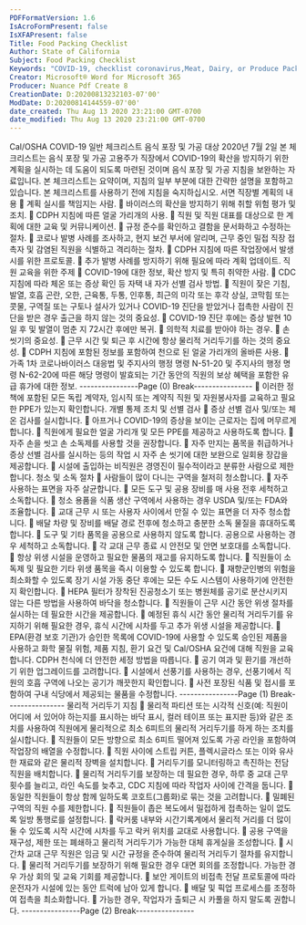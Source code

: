 ```yaml
---
PDFFormatVersion: 1.6
IsAcroFormPresent: false
IsXFAPresent: false
Title: Food Packing Checklist
Author: State of California
Subject: Food Packing Checklist
Keywords: "COVID-19, checklist coronavirus,Meat, Dairy, or Produce Packing or Processing"
Creator: Microsoft® Word for Microsoft 365
Producer: Nuance Pdf Create 8
CreationDate: D:20200813232103-07'00'
ModDate: D:20200814144559-07'00'
date_created: Thu Aug 13 2020 23:21:00 GMT-0700
date_modified: Thu Aug 13 2020 23:21:00 GMT-0700
---
```

Cal/OSHA COVID-19 일반 체크리스트 
음식 포장 및 가공 대상 
2020년 7월 2일 
본 체크리스트는 음식 포장 및 가공 고용주가 직장에서 COVID-19의 확산을 방지하기 위한 계획을 실시하는 
데 도움이 되도록 마련된 것이며 음식 포장 및 가공 지침을 보완하는 자료입니다. 본 체크리스트는 요약이며, 
지침의 일부 부분에 대한 간략한 설명을 포함하고 있습니다. 본 체크리스트를 사용하기 전에 지침을 
숙지하십시오. 
서면 직장별 계획의 내용 
 계획 실시를 책임지는 사람. 
 바이러스의 확산을 방지하기 위해 취할 위험 평가 및 조치. 
 CDPH 지침에 따른 얼굴 가리개의 사용. 
 직원 및 직원 대표를 대상으로 한 계획에 대한 교육 및 커뮤니케이션. 
 규정 준수를 확인하고 결함을 문서화하고 수정하는 절차. 
 코로나 발병 사례를 조사하고, 현지 보건 부서에 알리며, 근무 중인 밀접 직장 접촉자 및 
감염된 직원을 식별하고 격리하는 절차. 
 CDPH 지침에 따른 작업장에서 발생 시를 위한 프로토콜. 
 추가 발병 사례를 방지하기 위해 필요에 따라 계획 업데이트. 
직원 교육을 위한 주제 
 COVID-19에 대한 정보, 확산 방지 및 특히 취약한 사람. 
 CDC 지침에 따라 체온 또는 증상 확인 등 자택 내 자가 선별 검사 방법. 
 직원이 잦은 기침, 발열, 호흡 곤란, 오한, 근육통, 두통, 인후통, 최근의 미각 또는 후각 
상실, 코막힘 또는 콧물, 구역질 또는 구토나 설사가 있거나 COVID-19 진단을 받았거나 
접촉한 사람이 진단을 받은 경우 출근을 하지 않는 것의 중요성. 
 COVID-19 진단 후에는 증상 발현 10일 후 및 발열이 멈춘 지 72시간 후에만 복귀. 
 의학적 치료를 받아야 하는 경우. 
 손 씻기의 중요성. 
 근무 시간 및 퇴근 후 시간에 항상 물리적 거리두기를 하는 것의 중요성. 
 CDPH 지침에 포함된 정보를 포함하여 천으로 된 얼굴 가리개의 올바른 사용. 
 가족 1차 코로나바이러스 대응법 및 주지사의 행정 명령 N-51-20 및 주지사의 행정 명령 
N-62-20에 따른 해당 명령이 발효되는 기간 동안의 직원의 보상 혜택을 포함한 유급
휴가에 대한 정보.
----------------Page (0) Break----------------
 이러한 정책에 포함된 모든 독립 계약자, 임시직 또는 계약직 직원 및 자원봉사자를 
교육하고 필요한 PPE가 있는지 확인합니다. 
개별 통제 조치 및 선별 검사 
 증상 선별 검사 및/또는 체온 검사를 실시합니다. 
 아프거나 COVID-19의 증상을 보이는 근로자는 집에 머무르게 합니다. 
 직원에게 필요한 얼굴 가리개 및 모든 PPE를 제공하고 사용하도록 합니다. 
 자주 손을 씻고 손 소독제를 사용할 것을 권장합니다. 
 자주 만지는 품목을 취급하거나 증상 선별 검사를 실시하는 등의 작업 시 자주 손 씻기에 
대한 보완으로 일회용 장갑을 제공합니다. 
 시설에 출입하는 비직원은 경영진이 필수적이라고 분류한 사람으로 제한합니다. 
청소 및 소독 절차 
 사람들이 많이 다니는 구역을 철저히 청소합니다. 
 자주 사용하는 표면을 자주 살균합니다. 
 모든 도구 및 공용 장비를 매 사용 전후 세척하고 소독합니다. 
 청소 용품을 식품 생산 구역에서 사용하는 경우 USDA 및/또는 FDA와 조율합니다. 
 교대 근무 시 또는 사용자 사이에서 만질 수 있는 표면을 더 자주 청소합니다. 
 배달 차량 및 장비를 배달 경로 전후에 청소하고 충분한 소독 물질을 휴대하도록 합니다. 
 도구 및 기타 품목을 공용으로 사용하지 않도록 합니다. 공용으로 사용하는 경우 세척하고 
소독합니다. 
 각 교대 근무 종료 시 안전모 및 안면 보호대를 소독합니다. 
 항상 위생 시설을 운영하고 필요한 물품의 재고를 유지하도록 합니다. 
 직원들이 소독제 및 필요한 기타 위생 품목을 즉시 이용할 수 있도록 합니다. 
 재향군인병의 위험을 최소화할 수 있도록 장기 시설 가동 중단 후에는 모든 수도 시스템이 
사용하기에 안전한지 확인합니다. 
 HEPA 필터가 장착된 진공청소기 또는 병원체를 공기로 분산시키지 않는 다른 방법을 
사용하여 바닥을 청소합니다. 
 직원들이 근무 시간 동안 위생 절차를 실시하는 데 필요한 시간을 제공합니다. 
 예정된 휴식 시간 동안 물리적 거리두기를 유지하기 위해 필요한 경우, 휴식 시간에 시차를 
두고 추가 위생 시설을 제공합니다. 
 EPA(환경 보호 기관)가 승인한 목록에 COVID-19에 사용할 수 있도록 승인된 제품을 
사용하고 화학 물질 위험, 제품 지침, 환기 요건 및 Cal/OSHA 요건에 대해 직원을 
교육합니다. CDPH 천식에 더 안전한 세정 방법을 따릅니다. 
 공기 여과 및 환기를 개선하기 위한 업그레이드를 고려합니다. 
 시설에서 선풍기를 사용하는 경우, 선풍기에서 직원의 호흡 구역에 나오는 공기가 
깨끗한지 확인합니다. 
 사전 포장된 식품 및 접시를 포함하여 구내 식당에서 제공되는 물품을 수정합니다. 
----------------Page (1) Break----------------
물리적 거리두기 지침 
 물리적 파티션 또는 시각적 신호(예: 직원이 어디에 서 있어야 하는지를 표시하는 바닥 
표시, 컬러 테이프 또는 표지판 등)와 같은 조치를 사용하여 직원에게 물리적으로 최소 
6피트의 물리적 거리두기를 하게 하는 조치를 실시합니다. 
 직원들이 모든 방향으로 최소 6피트 떨어져 있도록 가공 라인을 포함하여 작업장의 배열을 
수정합니다. 
 직원 사이에 스트립 커튼, 플렉시글라스 또는 이와 유사한 재료와 같은 물리적 장벽을 
설치합니다. 
 거리두기를 모니터링하고 촉진하는 전담 직원을 배치합니다. 
 물리적 거리두기를 보장하는 데 필요한 경우, 하루 중 교대 근무 횟수를 늘리고, 라인 
속도를 늦추고, CDC 지침에 따라 작업자 사이에 간격을 둡니다. 
 동일한 직원들이 항상 함께 일하도록 코호트(그룹화)로 묶는 것을 고려합니다. 
 밀폐된 구역의 직원 수를 제한합니다. 
 직원들이 좁은 복도에서 밀접하게 접촉하는 일이 없도록 일방 통행로를 설정합니다. 
 락커룸 내부와 시간기록계에서 물리적 거리를 더 많이 둘 수 있도록 시작 시간에 시차를 
두고 락커 위치를 교대로 사용합니다. 
 공용 구역을 재구성, 제한 또는 폐쇄하고 물리적 거리두기가 가능한 대체 휴게실을 
조성합니다. 
 시간차 교대 근무 직원은 임금 및 시간 규정을 준수하여 물리적 거리두기 절차를 
유지합니다. 
 물리적 거리두기를 보장하기 위해 필요한 경우 대면 회의를 조정합니다. 가능한 경우 가상 
회의 및 교육 기회를 제공합니다. 
 보안 게이트의 비접촉 전달 프로토콜에 따라 운전자가 시설에 있는 동안 트럭에 남아 있게 
합니다. 
 배달 및 픽업 프로세스를 조정하여 접촉을 최소화합니다. 
 가능한 경우, 작업자가 출퇴근 시 카풀을 하지 말도록 권합니다. 
----------------Page (2) Break----------------
